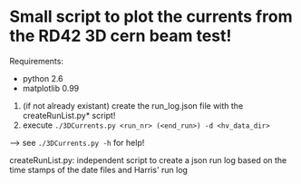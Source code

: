 # Small script to plot the currents from the RD42 3D cern beam test!

Requirements:
- python 2.6
- matplotlib 0.99


1. (if not already existant) create the run_log.json file with the createRunList.py* script!
2. execute ```./3DCurrents.py <run_nr> (<end_run>) -d <hv_data_dir>```

--> see ```./3DCurrents.py -h``` for help!

 createRunList.py: independent script to create a json run log based on the time stamps of the date files and Harris' run log 
